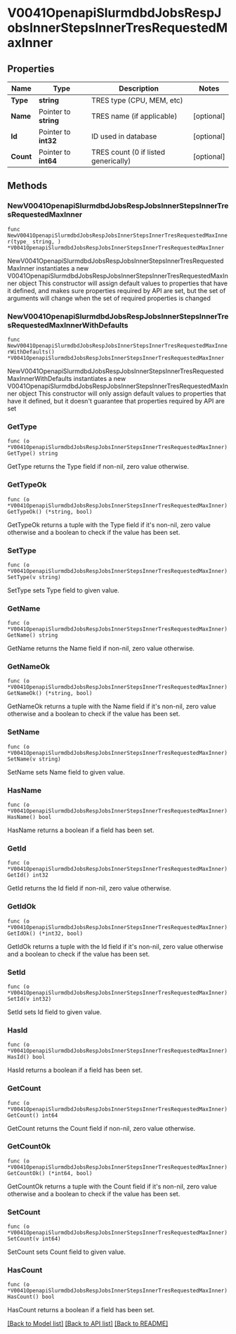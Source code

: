 # V0041OpenapiSlurmdbdJobsRespJobsInnerStepsInnerTresRequestedMaxInner

## Properties

Name | Type | Description | Notes
------------ | ------------- | ------------- | -------------
**Type** | **string** | TRES type (CPU, MEM, etc) | 
**Name** | Pointer to **string** | TRES name (if applicable) | [optional] 
**Id** | Pointer to **int32** | ID used in database | [optional] 
**Count** | Pointer to **int64** | TRES count (0 if listed generically) | [optional] 

## Methods

### NewV0041OpenapiSlurmdbdJobsRespJobsInnerStepsInnerTresRequestedMaxInner

`func NewV0041OpenapiSlurmdbdJobsRespJobsInnerStepsInnerTresRequestedMaxInner(type_ string, ) *V0041OpenapiSlurmdbdJobsRespJobsInnerStepsInnerTresRequestedMaxInner`

NewV0041OpenapiSlurmdbdJobsRespJobsInnerStepsInnerTresRequestedMaxInner instantiates a new V0041OpenapiSlurmdbdJobsRespJobsInnerStepsInnerTresRequestedMaxInner object
This constructor will assign default values to properties that have it defined,
and makes sure properties required by API are set, but the set of arguments
will change when the set of required properties is changed

### NewV0041OpenapiSlurmdbdJobsRespJobsInnerStepsInnerTresRequestedMaxInnerWithDefaults

`func NewV0041OpenapiSlurmdbdJobsRespJobsInnerStepsInnerTresRequestedMaxInnerWithDefaults() *V0041OpenapiSlurmdbdJobsRespJobsInnerStepsInnerTresRequestedMaxInner`

NewV0041OpenapiSlurmdbdJobsRespJobsInnerStepsInnerTresRequestedMaxInnerWithDefaults instantiates a new V0041OpenapiSlurmdbdJobsRespJobsInnerStepsInnerTresRequestedMaxInner object
This constructor will only assign default values to properties that have it defined,
but it doesn't guarantee that properties required by API are set

### GetType

`func (o *V0041OpenapiSlurmdbdJobsRespJobsInnerStepsInnerTresRequestedMaxInner) GetType() string`

GetType returns the Type field if non-nil, zero value otherwise.

### GetTypeOk

`func (o *V0041OpenapiSlurmdbdJobsRespJobsInnerStepsInnerTresRequestedMaxInner) GetTypeOk() (*string, bool)`

GetTypeOk returns a tuple with the Type field if it's non-nil, zero value otherwise
and a boolean to check if the value has been set.

### SetType

`func (o *V0041OpenapiSlurmdbdJobsRespJobsInnerStepsInnerTresRequestedMaxInner) SetType(v string)`

SetType sets Type field to given value.


### GetName

`func (o *V0041OpenapiSlurmdbdJobsRespJobsInnerStepsInnerTresRequestedMaxInner) GetName() string`

GetName returns the Name field if non-nil, zero value otherwise.

### GetNameOk

`func (o *V0041OpenapiSlurmdbdJobsRespJobsInnerStepsInnerTresRequestedMaxInner) GetNameOk() (*string, bool)`

GetNameOk returns a tuple with the Name field if it's non-nil, zero value otherwise
and a boolean to check if the value has been set.

### SetName

`func (o *V0041OpenapiSlurmdbdJobsRespJobsInnerStepsInnerTresRequestedMaxInner) SetName(v string)`

SetName sets Name field to given value.

### HasName

`func (o *V0041OpenapiSlurmdbdJobsRespJobsInnerStepsInnerTresRequestedMaxInner) HasName() bool`

HasName returns a boolean if a field has been set.

### GetId

`func (o *V0041OpenapiSlurmdbdJobsRespJobsInnerStepsInnerTresRequestedMaxInner) GetId() int32`

GetId returns the Id field if non-nil, zero value otherwise.

### GetIdOk

`func (o *V0041OpenapiSlurmdbdJobsRespJobsInnerStepsInnerTresRequestedMaxInner) GetIdOk() (*int32, bool)`

GetIdOk returns a tuple with the Id field if it's non-nil, zero value otherwise
and a boolean to check if the value has been set.

### SetId

`func (o *V0041OpenapiSlurmdbdJobsRespJobsInnerStepsInnerTresRequestedMaxInner) SetId(v int32)`

SetId sets Id field to given value.

### HasId

`func (o *V0041OpenapiSlurmdbdJobsRespJobsInnerStepsInnerTresRequestedMaxInner) HasId() bool`

HasId returns a boolean if a field has been set.

### GetCount

`func (o *V0041OpenapiSlurmdbdJobsRespJobsInnerStepsInnerTresRequestedMaxInner) GetCount() int64`

GetCount returns the Count field if non-nil, zero value otherwise.

### GetCountOk

`func (o *V0041OpenapiSlurmdbdJobsRespJobsInnerStepsInnerTresRequestedMaxInner) GetCountOk() (*int64, bool)`

GetCountOk returns a tuple with the Count field if it's non-nil, zero value otherwise
and a boolean to check if the value has been set.

### SetCount

`func (o *V0041OpenapiSlurmdbdJobsRespJobsInnerStepsInnerTresRequestedMaxInner) SetCount(v int64)`

SetCount sets Count field to given value.

### HasCount

`func (o *V0041OpenapiSlurmdbdJobsRespJobsInnerStepsInnerTresRequestedMaxInner) HasCount() bool`

HasCount returns a boolean if a field has been set.


[[Back to Model list]](../README.md#documentation-for-models) [[Back to API list]](../README.md#documentation-for-api-endpoints) [[Back to README]](../README.md)


